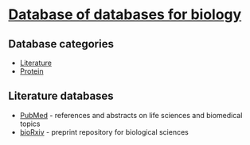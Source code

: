 # [Database of databases for biology](https://www.dbdb.bio/)

## Database categories
- [Literature](#literature)
- [Protein](#protein)

## Literature databases
- [PubMed](https://pubmed.ncbi.nlm.nih.gov/) - references and abstracts on life sciences and biomedical topics
- [bioRxiv](https://www.biorxiv.org/) - preprint repository for biological sciences

